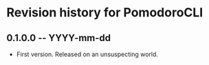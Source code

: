 # Revision history for PomodoroCLI

## 0.1.0.0 -- YYYY-mm-dd

* First version. Released on an unsuspecting world.
